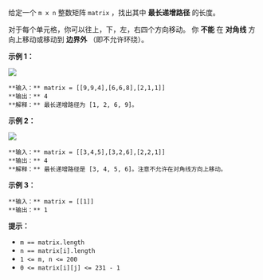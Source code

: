给定一个 `m x n` 整数矩阵 `matrix` ，找出其中 **最长递增路径** 的长度。

对于每个单元格，你可以往上，下，左，右四个方向移动。 你 **不能** 在 **对角线** 方向上移动或移动到 **边界外** （即不允许环绕）。

**示例 1：**

![](https://assets.leetcode.com/uploads/2021/01/05/grid1.jpg)

    
    
    **输入：** matrix = [[9,9,4],[6,6,8],[2,1,1]]
    **输出：** 4 
    **解释：** 最长递增路径为 [1, 2, 6, 9]。

**示例 2：**

![](https://assets.leetcode.com/uploads/2021/01/27/tmp-grid.jpg)

    
    
    **输入：** matrix = [[3,4,5],[3,2,6],[2,2,1]]
    **输出：** 4 
    **解释：** 最长递增路径是 [3, 4, 5, 6]。注意不允许在对角线方向上移动。
    

**示例 3：**

    
    
    **输入：** matrix = [[1]]
    **输出：** 1
    

**提示：**

  * `m == matrix.length`
  * `n == matrix[i].length`
  * `1 <= m, n <= 200`
  * `0 <= matrix[i][j] <= 231 - 1`

